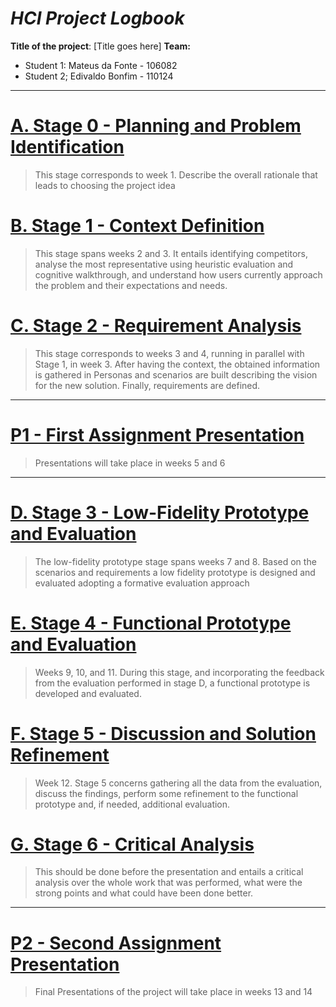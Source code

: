 <!-- 
This markdown document will contain all information and decisions concerning the HCI project for
< The Title of the Project Here >
Work carried out by:

-->
# *HCI Project Logbook*

**Title of the project**: [Title goes here]
**Team:**
- Student 1: Mateus da Fonte - 106082
- Student 2; Edivaldo Bonfim - 110124

---
# [A. Stage 0 - Planning and Problem Identification](stage0_planning/a_stage_0_planning_problem_identification.md)
 > 	This stage corresponds to week 1. Describe the overall rationale that leads to choosing the project idea

<!-- For this stage you will need to read this:-->


# [B. Stage 1 - Context Definition](stage1_context/b_stage_1_context_definition.md)
> 	This stage spans weeks 2 and 3. It entails identifying competitors, analyse the most representative using heuristic evaluation and cognitive walkthrough, and understand how users currently approach the problem and their expectations and needs.


 
# [C. Stage 2 - Requirement Analysis](stage2_requirements/c_stage_2_requirement_definition.md)
>	This stage corresponds to weeks 3 and 4, running in parallel with Stage 1, in week 3. After having the context, the obtained information is gathered in Personas and scenarios are built describing the vision for the new solution. Finally, requirements are defined.
<!-- Based on the context definition and the devised scenarios, specify the requirements -->


---
# [P1 - First Assignment Presentation](presentation_1/p1_first_assignment_presentation.md)
>	Presentations will take place in weeks 5 and 6
---

# [D. Stage 3 - Low-Fidelity Prototype and Evaluation](stage3_low_fidelity/d_stage_3_low-fidelity_prototype_and_evaluation.md)
>	The low-fidelity prototype stage spans weeks 7 and 8. Based on the scenarios and requirements a low fidelity prototype is designed and evaluated adopting a formative evaluation approach




# [E. Stage 4 - Functional Prototype and Evaluation](stage4_functional_prototype/e_stage_4_functional_prototype_and_evaluation.md)
>	Weeks 9, 10, and 11. During this stage, and incorporating the feedback from the evaluation performed in stage D, a functional prototype is developed and evaluated.




# [F. Stage 5 - Discussion and Solution Refinement](stage5_discussion_and_refinement/f_stage_5_reporting_discussion_refinement.md)
>	Week 12. Stage 5 concerns gathering all the data from the evaluation, discuss the findings, perform some refinement to the functional prototype and, if needed, additional evaluation.



# [G. Stage 6 - Critical Analysis](stage6_critical_analysis/g_stage_6_critical_analysis.md)
>	This should be done before the presentation and entails a critical analysis over the whole work that was performed, what were the strong points and what could have been done better.




---
# [P2 - Second Assignment Presentation](presentation_2/p2__second_assignment_presentation.md)
>	Final Presentations of the project will take place in weeks 13 and 14



